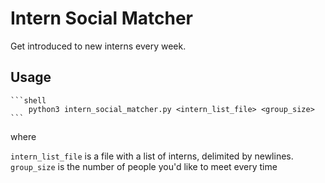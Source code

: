 # Intern Social Matcher

Get introduced to new interns every week.

## Usage
    ```shell
        python3 intern_social_matcher.py <intern_list_file> <group_size>
    ```

where

`intern_list_file` is a file with a list of interns, delimited by newlines.
`group_size` is the number of people you'd like to meet every time